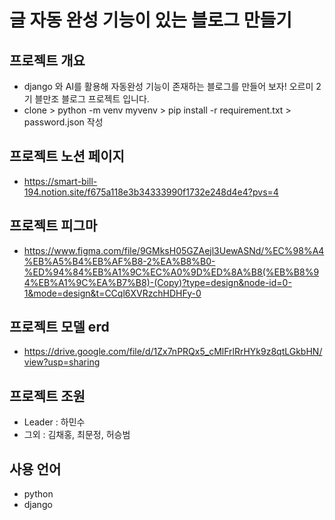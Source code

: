 # 글 자동 완성 기능이 있는 블로그 만들기

## 프로젝트 개요
 - django 와 AI를 활용해 자동완성 기능이 존재하는 블로그를 만들어 보자! 오르미 2기 블만조 블로그 프로젝트 입니다.
 - clone > python -m venv myvenv > pip install -r requirement.txt > password.json 작성

## 프로젝트 노션 페이지
 - https://smart-bill-194.notion.site/f675a118e3b34333990f1732e248d4e4?pvs=4

## 프로젝트 피그마
 - https://www.figma.com/file/9GMksH05GZAejl3UewASNd/%EC%98%A4%EB%A5%B4%EB%AF%B8-2%EA%B8%B0-%ED%94%84%EB%A1%9C%EC%A0%9D%ED%8A%B8(%EB%B8%94%EB%A1%9C%EA%B7%B8)-(Copy)?type=design&node-id=0-1&mode=design&t=CCql6XVRzchHDHFy-0

## 프로젝트 모델 erd
 - https://drive.google.com/file/d/1Zx7nPRQx5_cMlFrlRrHYk9z8qtLGkbHN/view?usp=sharing

## 프로젝트 조원
 - Leader : 하민수
 - 그외 : 김채홍, 최문정, 허승범

## 사용 언어
 - python
 - django
